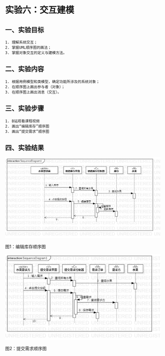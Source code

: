 # 实验六：交互建模

## 一、实验目标
	1. 理解系统交互；
	2. 掌握UML顺序图的画法；
	3. 掌握对象交互的定义与建模方法。

## 二、实验内容
	1. 根据用例模型和类模型，确定功能所涉及的系统对象；
	2. 在顺序图上画出参与者（对象）；
	3. 在顺序图上画出消息（交互）。

## 三、实验步骤
	1. B站观看课程视频
	2. 画出“编辑库存”顺序图
	3. 画出“提交需求”顺序图

## 四、实验结果
![顺序图1](./lab6_SequenceDiagram1.jpg) 

图1：编辑库存顺序图

![顺序图2](./lab6_SequenceDiagram2.jpg) 

图2：提交需求顺序图






